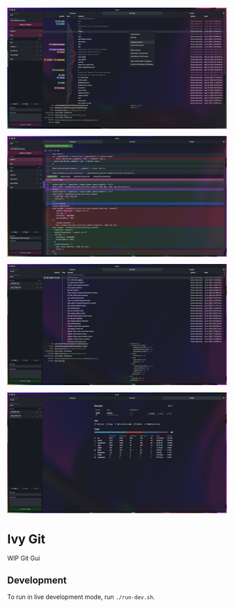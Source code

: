 ![](docs/ivy-git-07d-mac.png)

![](docs/ivy-git-07b-mac.png)

![](docs/ivy-git-07a-mac.png)

![](docs/ivy-git-07c-mac.png)

# Ivy Git

WIP Git Gui

## Development

To run in live development mode, run `./run-dev.sh`.

